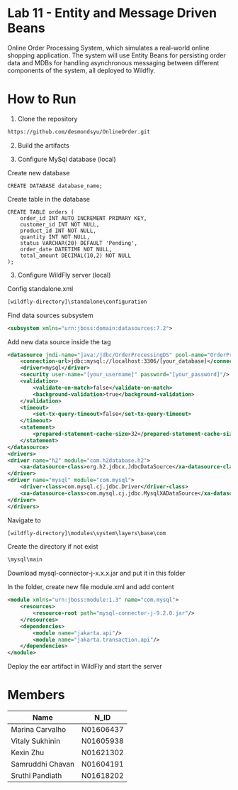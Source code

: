 # Lab 11 - Entity and Message Driven Beans

Online Order Processing System, which simulates a real-world online shopping application. The system will use Entity Beans for persisting order data and MDBs for handling asynchronous messaging between different components of the system, all deployed to Wildfly.

# How to Run
1. Clone the repository
```bash
https://github.com/desmondsyu/OnlineOrder.git
```

2. Build the artifacts


3. Configure MySql database (local)

Create new database
```mysql
CREATE DATABASE database_name;
```
Create table in the database
```mysql
CREATE TABLE orders (
    order_id INT AUTO_INCREMENT PRIMARY KEY,
    customer_id INT NOT NULL,
    product_id INT NOT NULL,
    quantity INT NOT NULL,
    status VARCHAR(20) DEFAULT 'Pending',
    order_date DATETIME NOT NULL,
    total_amount DECIMAL(10,2) NOT NULL
);
```
3. Configure WildFly server (local)

Config standalone.xml
```bash
[wildfly-directory]\standalone\configuration
```
Find data sources subsystem
```xml
<subsystem xmlns="urn:jboss:domain:datasources:7.2">
```
Add new data source inside the tag
```xml
<datasource jndi-name="java:/jdbc/OrderProcessingDS" pool-name="OrderProcessingPool" enabled="true" use-ccm="true">
    <connection-url>jdbc:mysql://localhost:3306/[your_database]</connection-url>
    <driver>mysql</driver>
    <security user-name="[your_username]" password="[your_password]"/>
    <validation>
        <validate-on-match>false</validate-on-match>
        <background-validation>true</background-validation>
    </validation>
    <timeout>
        <set-tx-query-timeout>false</set-tx-query-timeout>
    </timeout>
    <statement>
        <prepared-statement-cache-size>32</prepared-statement-cache-size>
    </statement>
</datasource>
<drivers>
<driver name="h2" module="com.h2database.h2">
    <xa-datasource-class>org.h2.jdbcx.JdbcDataSource</xa-datasource-class>
</driver>
<driver name="mysql" module="com.mysql">
    <driver-class>com.mysql.cj.jdbc.Driver</driver-class>
    <xa-datasource-class>com.mysql.cj.jdbc.MysqlXADataSource</xa-datasource-class>
</driver>
</drivers>
```
Navigate to 
```bash
[wildfly-directory]\modules\system\layers\base\com
```
Create the directory if not exist
```bash
\mysql\main
```
Download mysql-connector-j-x.x.x.jar and put it in this folder

In the folder, create new file module.xml and add content
```xml
<module xmlns="urn:jboss:module:1.3" name="com.mysql">
    <resources>
        <resource-root path="mysql-connector-j-9.2.0.jar"/>
    </resources>
    <dependencies>
        <module name="jakarta.api"/>
        <module name="jakarta.transaction.api"/>
    </dependencies>
</module>
```

Deploy the ear artifact in WildFly and start the server

# Members
| Name             | N_ID      |
|------------------|-----------|
| Marina Carvalho  | N01606437 |
| Vitaly Sukhinin  | N01605938 |
| Kexin Zhu        | N01621302 |
| Samruddhi Chavan | N01604191 |
| Sruthi Pandiath  | N01618202 |



